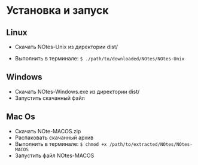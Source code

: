 # Установка и запуск

## Linux
- Скачать NOtes-Unix из директории dist/

- Выполнить в терминале: ```$ ./path/to/downloaded/NOtes/NOtes-Unix```

## Windows
- Скачать NOtes-Windows.exe из директории dist/
- Запустить скачанный файл

## Mac Os
- Скачать NOte-MACOS.zip
- Распаковать скачанный архив
- Выполнить в терминале: ```$ chmod +x /path/to/extracted/NOtes/NOtes-MACOS```
- Запустить файл NOtes-MACOS
